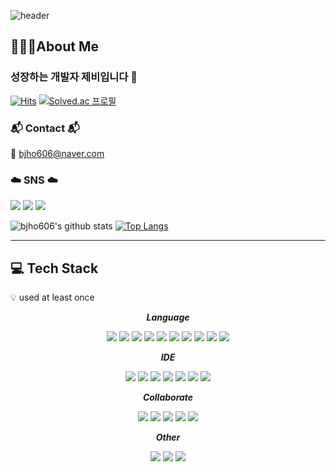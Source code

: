![header](https://capsule-render.vercel.app/api?type=slice&color=auto&customColorList=4&height=300&section=header&text=JB's%20Github&fontSize=90)

## 🙋🏻‍♂️About Me
### 성장하는 개발자 제비입니다 👋
[![Hits](https://hits.seeyoufarm.com/api/count/incr/badge.svg?url=https%3A%2F%2Fgithub.com%2Fbjho606&count_bg=%23555555&title_bg=%23555555&icon=github.svg&icon_color=%23E7E7E7&title=Github&edge_flat=false)](https://hits.seeyoufarm.com) 
[![Solved.ac
프로필](http://mazassumnida.wtf/api/mini/generate_badge?boj=bjho606)](https://solved.ac/bjho606)

### 📬 Contact 📬
📩 <a href="mailto:bjho606@naver.com">bjho606@naver.com</a>

### ☁️ SNS ☁️
<a href="https://blog.naver.com/bjho606" target="_blank"><img src="https://img.shields.io/badge/TechBlog-03C75A?style=flat-square&logo=naver&logoColor=white"/></a>
<a href="https://www.instagram.com/jb_.ho/" target="_blank"><img src="https://img.shields.io/badge/Instagram-E4405F?style=flat-square&logo=instagram&logoColor=white"/></a>
<a href="https://www.instagram.com/jb_.ho/" target="_blank"><img src="https://img.shields.io/badge/Instagram-E4405F?style=flat-square&logo=instagram&logoColor=white"/></a>

![bjho606's github stats](https://github-readme-stats.vercel.app/api?username=bjho606&show_icons=true&theme=tokyonight)
[![Top Langs](https://github-readme-stats.vercel.app/api/top-langs/?username=bjho606&layout=compact)](https://github.com/bjho606/github-readme-stats)

---
## 💻 Tech Stack
💡 used at least once

<div align="center">
  
**_Language_**
  
<img src="https://img.shields.io/badge/Python-3776AB?style=flat-square&logo=python&logoColor=white"/>
<img src="https://img.shields.io/badge/Node.js-339933?style=flat-square&logo=node.js&logoColor=white"/>
<img src="https://img.shields.io/badge/Java-007396?style=flat-square&logo=java&logoColor=white"/>
<img src="https://img.shields.io/badge/Kotlin-7F52FF?style=flat-square&logo=kotlin&logoColor=white"/>
<img src="https://img.shields.io/badge/C-A8B9CC?style=flat-square&logo=c&logoColor=white"/>
<img src="https://img.shields.io/badge/C++-00599C?style=flat-square&logo=c%2B%2B&logoColor=white"/>
<img src="https://img.shields.io/badge/MySQL-4479A1?style=flat-square&logo=mysql&logoColor=white"/>
<img src="https://img.shields.io/badge/HTML-E34F26?style=flat-square&logo=html5&logoColor=white"/>
<img src="https://img.shields.io/badge/CSS-1572B6?style=flat-square&logo=css3&logoColor=white"/>
<img src="https://img.shields.io/badge/JavaScript-F7DF1E?style=flat-square&logo=javascript&logoColor=white"/>

**_IDE_**
  
<img src="https://img.shields.io/badge/VisualStudioCode-007ACC?style=flat-square&logo=visualstudiocode&logoColor=white"/>
<img src="https://img.shields.io/badge/VisualStudio-5C2D91?style=flat-square&logo=visualstudio&logoColor=white"/>
<img src="https://img.shields.io/badge/AndroidStudio-3DDC84?style=flat-square&logo=androidstudio&logoColor=white"/>
<img src="https://img.shields.io/badge/IntelliJ-000000?style=flat-square&logo=intellijidea&logoColor=white"/>
<img src="https://img.shields.io/badge/DataGrip-000000?style=flat-square&logo=datagrip&logoColor=white"/>
<img src="https://img.shields.io/badge/Eclipse-2C2255?style=flat-square&logo=Eclipseide&logoColor=white"/>
<img src="https://img.shields.io/badge/JupyterNotebook-F37626?style=flat-square&logo=Jupyter&logoColor=white"/>

**_Collaborate_**
  
<img src="https://img.shields.io/badge/Git-F05032?style=flat-square&logo=git&logoColor=white"/>
<img src="https://img.shields.io/badge/Github-181717?style=flat-square&logo=github&logoColor=white"/>
<img src="https://img.shields.io/badge/Notion-000000?style=flat-square&logo=notion&logoColor=white"/>
<img src="https://img.shields.io/badge/Slack-4A154B?style=flat-square&logo=slack&logoColor=white"/>
<img src="https://img.shields.io/badge/C-A8B9CC?style=flat-square&logo=c&logoColor=white"/>

**_Other_**
  
<img src="https://img.shields.io/badge/AWS-232F3E?style=flat-square&logo=amazonaws&logoColor=white"/>
<img src="https://img.shields.io/badge/Firebase-FFCA28?style=flat-square&logo=firebase&logoColor=white"/>
<img src="https://img.shields.io/badge/Postman-FF6C37?style=flat-square&logo=postman&logoColor=white"/>

</div>
